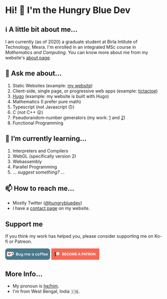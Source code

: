 # Hi! 👋 I'm the Hungry Blue Dev

## ℹ A little bit about me...

I am currently (as of 2020) a graduate student at Birla Intitute of Technology, Mesra. I'm enrolled in an integrated MSc course in _Mathematics and Computing_. You can know more about me from my website's [about page](https://hungrybluedev.in/about/).

## 💬 Ask me about...

1. Static Websites (example: [my website](http://hungrybluedev.in/))
2. Client-side, single page, or progressive web apps (example: [tictactoe](https://hungrybluedev.github.io/hbd-tictactoe/))
3. [Hugo](https://gohugo.io/) (example: my website is built with Hugo)
4. Mathematics (I prefer pure math)
5. Typescript (not Javascript 🙃)
6. C (not C++ 😛)
7. Pseudorandom-number generators (my work: [1](https://github.com/vlang/v/pull/5143) and [2](https://github.com/vlang/v/pull/5289))
8. Functional Programming


## 🌱 I’m currently learning...

1. Interpreters and Compilers
2. WebGL (specifically version 2)
3. Webassembly
4. Parallel Programming
5. ... _suggest something?_ ...

## 📫 How to reach me...

* Mostly Twitter ([@hungrybluedev](https://twitter.com/hungrybluedev/))
* I have a [contact page](https://hungrybluedev.in/contact/) on my website.

## Support me

If you think my work has helped you, please consider supporting me on Ko-fi or Patreon.

[<img style="height: 36px;" height="36" src="https://raw.githubusercontent.com/hungrybluedev/hungrybluedev/master/kofi.webp">](https://ko-fi.com/hungrybluedev)
[<img style="height: 36px;" height="36"  src="https://raw.githubusercontent.com/hungrybluedev/hungrybluedev/master/patreon.webp">](https://www.patreon.com/hungrybluedev)

## More Info...

* My pronoun is [he/him](http://pronoun.is/he).
* I'm from West Bengal, India 🇮🇳.

<!--
**hungrybluedev/hungrybluedev** is a ✨ _special_ ✨ repository because its `README.md` (this file) appears on your GitHub profile.

Here are some ideas to get you started:

- 🔭 I’m currently working on ...
- 🌱 I’m currently learning ...
- 👯 I’m looking to collaborate on ...
- 🤔 I’m looking for help with ...
- 💬 Ask me about ...
- 📫 How to reach me: ...
- 😄 Pronouns: ...
- ⚡ Fun fact: ...
-->
